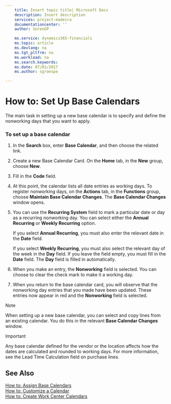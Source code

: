```yaml
---
    title: Insert topic title| Microsoft Docs
    description: Insert description
    services: project-madeira
    documentationcenter: ''
    author: SorenGP

    ms.service: dynamics365-financials
    ms.topic: article
    ms.devlang: na
    ms.tgt_pltfrm: na
    ms.workload: na
    ms.search.keywords:
    ms.date: 07/01/2017
    ms.author: sgroespe

---
```

# How to: Set Up Base Calendars
The main task in setting up a new base calendar is to specify and define the nonworking days that you want to apply.  
  
### To set up a base calendar  
  
1.  In the **Search** box, enter **Base Calendar**, and then choose the related link.  
  
2.  Create a new Base Calendar Card. On the **Home** tab, in the **New** group, choose **New**.  
  
3.  Fill in the **Code** field.  
  
4.  At this point, the calendar lists all date entries as working days. To register nonworking days, on the **Actions** tab, in the **Functions** group, choose **Maintain Base Calendar Changes**. The **Base Calendar Changes** window opens.  
  
5.  You can use the **Recurring System** field to mark a particular date or day as a recurring nonworking day. You can select either the **Annual Recurring** or **Weekly Recurring** option.  
  
     If you select **Annual Recurring**, you must also enter the relevant date in the **Date** field.  
  
     If you select **Weekly Recurring**, you must also select the relevant day of the week in the **Day** field. If you leave the field empty, you must fill in the **Date** field. The **Day** field is filled in automatically.  
  
6.  When you make an entry, the **Nonworking** field is selected. You can choose to clear the check mark to make it a working day.  
  
7.  When you return to the base calendar card, you will observe that the nonworking day entries that you made have been updated. These entries now appear in red and the **Nonworking** field is selected.  
  
> [!NOTE]  
>  When setting up a new base calendar, you can select and copy lines from an existing calendar. You do this in the relevant **Base Calendar Changes** window.  
  
> [!IMPORTANT]  
>  Any base calendar defined for the vendor or the location affects how the dates are calculated and rounded to working days. For more information, see the Lead Time Calculation field on purchase lines.  
  
## See Also  
 [How to: Assign Base Calendars](../how-to-assign-base-calendars.md)   
 [How to: Customize a Calendar](../how-to-customize-a-calendar.md)   
 [How to: Create Work Center Calendars](../how-to-create-work-center-calendars.md)